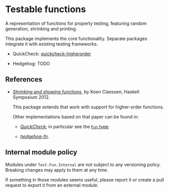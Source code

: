 # Testable functions

A representation of functions for property testing, featuring
random generation, shrinking and printing.

This package implements the core functionality.
Separate packages integrate it with existing testing frameworks.

- QuickCheck: [quickcheck-higherorder](https://github.com/Lysxia/quickcheck-higherorder)

- Hedgehog: TODO

## References

- [*Shrinking and showing functions*](https://dl.acm.org/citation.cfm?id=2364516),
  by Koen Claessen, Haskell Symposium 2012.

  This package extends that work with support for higher-order functions.

  Other implementations based on that paper can be found in:

  + [*QuickCheck*](https://hackage.haskell.org/package/QuickCheck-2.13.2); in
    particular see the [`Fun`
    type](https://hackage.haskell.org/package/QuickCheck-2.13.2/docs/Test-QuickCheck.html#g:14).

  + [*hedgehog-fn*](https://hackage.haskell.org/package/hedgehog-fn).

## Internal module policy

Modules under `Test.Fun.Internal` are not subject to any versioning policy.
Breaking changes may apply to them at any time.

If something in those modules seems useful, please report it or create a pull
request to export it from an external module.
